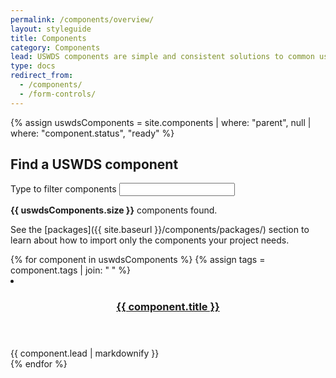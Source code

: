 ```yaml
---
permalink: /components/overview/
layout: styleguide
title: Components
category: Components
lead: USWDS components are simple and consistent solutions to common user interface needs.
type: docs
redirect_from:
  - /components/
  - /form-controls/
---
```


{% assign uswdsComponents = site.components | where: "parent", null | where: "component.status", "ready" %}

## Find a USWDS component

<div role="region" aria-atomic="true">
  <label for="icon-filter">Type to filter components</label>
  <input class="usa-input" id="icon-filter" class="usa-input" type="text" onkeyup="filter(this)"/>
  <p class="text-base margin-top-1" aria-live="polite"><span id="component-count"><strong>{{ uswdsComponents.size }}</strong> components found.</span></p>
</div>

See the [packages]({{ site.baseurl }}/components/packages/) section to learn about how to import only the components your project needs.

<div class="usa-card-group flex-row margin-top-4">
{% for component in uswdsComponents %}
{% assign tags = component.tags | join: " " %}
  <li
    class="usa-card site-component-card grid-col-6 tablet:grid-col-4 margin-bottom-2"
    role="region"
    aria-atomic="true"
    data-meta="{{ component.title }} {{ tags }}">
    <div class="usa-card__container">
      <header class="usa-card__header">
        <h3 class="usa-card__heading font-lang-lg"><a href="{{ component.permalink | prepend: site.baseurl }}">{{ component.title }}</a></h3>
      </header>
      <div class="usa-card__body font-lang-sm">
        {{ component.lead | markdownify }}
      </div>
    </div>
  </li>
{% endfor %}

<script>
function filter(e){
    search = e.value.toLowerCase();
    document.querySelectorAll('.site-component-card').forEach(function(row){
        text = row.getAttribute("data-meta").toLowerCase();
        if(text.match(search)){
            row.classList.remove("display-none");
        } else {
            row.classList.add("display-none");
        }
    });
    componentCount = document.querySelectorAll('.site-component-card:not(.display-none)').length;
    var word = (componentCount === 1) ? "component" : "components";
    document.getElementById("component-count").innerHTML = `<strong>${componentCount}</strong> ${word} found.`
}
</script>
